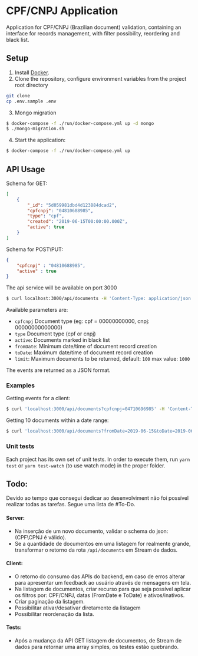 # CPF/CNPJ Application

Application for CPF/CNPJ (Brazilian document) validation, containing an interface for records management, with filter possibility, reordering and black list.

## Setup

1. Install [Docker](https://www.docker.com/get-docker).
2. Clone the repository, configure environment variables from the project root directory

  ```sh
  git clone
  cp .env.sample .env
  ```

3. Mongo migration

  ```sh
  $ docker-compose -f ./run/docker-compose.yml up -d mongo
  $ ./mongo-migration.sh
  ```

4. Start the application:

  ```sh
  $ docker-compose -f ./run/docker-compose.yml up
  ```

## API Usage

Schema for GET:
```json
[
    {
        "_id": "5d059981dbd4d123884dcad2",
        "cpfcnpj": "04810688985",
        "type": "cpf",
        "created": "2019-06-15T00:00:00.000Z",
        "active": true
    }
]
```

Schema for POST\PUT:
```json
{ 
    "cpfcnpj" : "04810688985", 
    "active" : true
}
```

The api service will be available on port 3000

```sh
$ curl localhost:3000/api/documents -H 'Content-Type: application/json'
```

Available parameters are:

* `cpfcnpj` Document type (eg: cpf = 00000000000, cnpj: 00000000000000)
* `type` Document type (cpf or cnpj)
* `active`: Documents marked in black list
* `fromDate`: Minimum date/time of document record creation
* `toDate`: Maximum date/time of document record creation
* `limit`: Maximum documents to be returned, default: `100` max value: `1000`


The events are returned as a JSON format.

### Examples

Getting events for a client:

```sh
$ curl 'localhost:3000/api/documents?cpfcnpj=04710696985' -H 'Content-Type: application/json'
```

Getting 10 documents within a date range:

```sh
$ curl 'localhost:3000/api/documents?fromDate=2019-06-15&toDate=2019-06-16&limit=10' -H 'Content-Type: application/json'
```

### Unit tests

Each project has its own set of unit tests. In order to execute them, run `yarn test` or `yarn test-watch` (to use watch mode) in the proper folder.

## Todo:
Devido ao tempo que consegui dedicar ao desenvolviment não foi possível realizar todas as tarefas.
Segue uma lista de #To-Do.

#### Server:
- Na inserção de um novo documento, validar o schema do json: (CPF\CPNJ é válido).
- Se a quantidade de documentos em uma listagem for realmente grande, transformar o retorno da rota `/api/documents` em Stream de dados.


#### Client:
- O retorno do consumo das APIs do backend, em caso de erros alterar para apresentar um feedback ao usuário através de mensagens em tela.
- Na listagem de documentos, criar recurso para que seja possível aplicar os filtros por: CPF/CNPJ, datas (FromDate e ToDate) e ativos/inativos.
- Criar paginação da listagem.
- Possibilitar ativar/desativar diretamente da listagem
- Possibilitar reordenação da lista.


#### Tests:
- Após a mudança da API GET listagem de documentos, de Stream de dados para retornar uma array simples, os testes estão quebrando.
